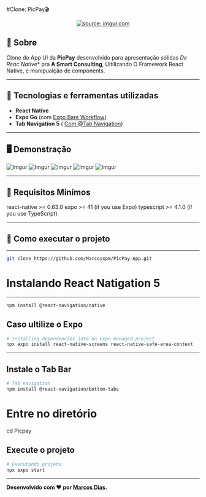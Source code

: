 #Clone: PicPay🎬
<p align="center">
	<a href="https://imgur.com/cFd0OYk"><img src="https://i.imgur.com/cFd0OYkt.png" title="source: imgur.com" /></a>
</p>

## 📖 Sobre   
Clone do App UI da **PicPay** desenvolvido para apresentação sólidas *De Reac Native** pra **A Smart Consulting**, Ultilizando O Framework React Native, e manipualção de components.

---

## 🚀 Tecnologias e ferramentas utilizadas
- **React Native**
- **Expo Go** (com [ Expo Bare Workflow](https://expo.dev/))
- **Tab Navigation 5** ( [ Com @Tab Navigation](https://reactnavigation.org/docs/tab-based-navigation/))

---

## 🖥️ Demonstração

![Imgur](https://i.imgur.com/hDSlJu6.png)
![Imgur](https://i.imgur.com/J54kYdx.png)
![Imgur](https://i.imgur.com/cRbIipS.png)
![Imgur](https://i.imgur.com/yEa7eWx.png)
![Imgur](https://i.imgur.com/eouPip3.png)

---

## 🔧 Requisitos Minímos
react-native >= 0.63.0
expo >= 41 (if you use Expo)
typescript >= 4.1.0 (if you use TypeScript)

---

## 🔧 Como executar o projeto
---
```bash
git clone https://github.com/Marcosxpm/PicPay-App.git
```
# Instalando React Natigation 5
---
```bash
npm install @react-navigation/native
```
Caso ultilize o Expo
---
```bash
# Installing dependencies into an Expo managed project
npx expo install react-native-screens react-native-safe-area-context
```
---
Instale o Tab Bar
---
```bash
# Tab navigation
npm install @react-navigation/bottom-tabs
```

# Entre no diretório
cd Picpay

Execute o projeto
---
```bash
# Executando projeto
npx expo start
```


---
**Desenvolvido com ❤️ por [Marcos Dias](https://github.com/Marcosxpm).**
